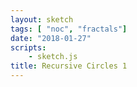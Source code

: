 ```yaml
---
layout: sketch
tags: [ "noc", "fractals"]
date: "2018-01-27"
scripts: 
    - sketch.js
title: Recursive Circles 1
---
```

